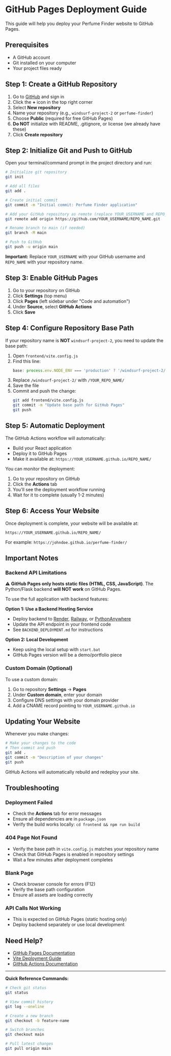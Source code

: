 # GitHub Pages Deployment Guide

This guide will help you deploy your Perfume Finder website to GitHub Pages.

## Prerequisites

- A GitHub account
- Git installed on your computer
- Your project files ready

## Step 1: Create a GitHub Repository

1. Go to [GitHub](https://github.com) and sign in
2. Click the **+** icon in the top right corner
3. Select **New repository**
4. Name your repository (e.g., `windsurf-project-2` or `perfume-finder`)
5. Choose **Public** (required for free GitHub Pages)
6. **Do NOT** initialize with README, .gitignore, or license (we already have these)
7. Click **Create repository**

## Step 2: Initialize Git and Push to GitHub

Open your terminal/command prompt in the project directory and run:

```bash
# Initialize git repository
git init

# Add all files
git add .

# Create initial commit
git commit -m "Initial commit: Perfume Finder application"

# Add your GitHub repository as remote (replace YOUR_USERNAME and REPO_NAME)
git remote add origin https://github.com/YOUR_USERNAME/REPO_NAME.git

# Rename branch to main (if needed)
git branch -M main

# Push to GitHub
git push -u origin main
```

**Important:** Replace `YOUR_USERNAME` with your GitHub username and `REPO_NAME` with your repository name.

## Step 3: Enable GitHub Pages

1. Go to your repository on GitHub
2. Click **Settings** (top menu)
3. Click **Pages** (left sidebar under "Code and automation")
4. Under **Source**, select **GitHub Actions**
5. Click **Save**

## Step 4: Configure Repository Base Path

If your repository name is **NOT** `windsurf-project-2`, you need to update the base path:

1. Open `frontend/vite.config.js`
2. Find this line:
   ```javascript
   base: process.env.NODE_ENV === 'production' ? '/windsurf-project-2/' : '/',
   ```
3. Replace `/windsurf-project-2/` with `/YOUR_REPO_NAME/`
4. Save the file
5. Commit and push the change:
   ```bash
   git add frontend/vite.config.js
   git commit -m "Update base path for GitHub Pages"
   git push
   ```

## Step 5: Automatic Deployment

The GitHub Actions workflow will automatically:
- Build your React application
- Deploy it to GitHub Pages
- Make it available at: `https://YOUR_USERNAME.github.io/REPO_NAME/`

You can monitor the deployment:
1. Go to your repository on GitHub
2. Click the **Actions** tab
3. You'll see the deployment workflow running
4. Wait for it to complete (usually 1-2 minutes)

## Step 6: Access Your Website

Once deployment is complete, your website will be available at:

```
https://YOUR_USERNAME.github.io/REPO_NAME/
```

For example: `https://johndoe.github.io/perfume-finder/`

## Important Notes

### Backend API Limitations

⚠️ **GitHub Pages only hosts static files (HTML, CSS, JavaScript)**. The Python/Flask backend **will NOT work** on GitHub Pages.

To use the full application with backend features:

**Option 1: Use a Backend Hosting Service**
- Deploy backend to [Render](https://render.com), [Railway](https://railway.app), or [PythonAnywhere](https://www.pythonanywhere.com)
- Update the API endpoint in your frontend code
- See `BACKEND_DEPLOYMENT.md` for instructions

**Option 2: Local Development**
- Keep using the local setup with `start.bat`
- GitHub Pages version will be a demo/portfolio piece

### Custom Domain (Optional)

To use a custom domain:
1. Go to repository **Settings** → **Pages**
2. Under **Custom domain**, enter your domain
3. Configure DNS settings with your domain provider
4. Add a CNAME record pointing to `YOUR_USERNAME.github.io`

## Updating Your Website

Whenever you make changes:

```bash
# Make your changes to the code
# Then commit and push
git add .
git commit -m "Description of your changes"
git push
```

GitHub Actions will automatically rebuild and redeploy your site.

## Troubleshooting

### Deployment Failed
- Check the **Actions** tab for error messages
- Ensure all dependencies are in `package.json`
- Verify the build works locally: `cd frontend && npm run build`

### 404 Page Not Found
- Verify the base path in `vite.config.js` matches your repository name
- Check that GitHub Pages is enabled in repository settings
- Wait a few minutes after deployment completes

### Blank Page
- Check browser console for errors (F12)
- Verify the base path configuration
- Ensure all assets are loading correctly

### API Calls Not Working
- This is expected on GitHub Pages (static hosting only)
- Deploy backend separately or use local development

## Need Help?

- [GitHub Pages Documentation](https://docs.github.com/pages)
- [Vite Deployment Guide](https://vitejs.dev/guide/static-deploy.html)
- [GitHub Actions Documentation](https://docs.github.com/actions)

---

**Quick Reference Commands:**

```bash
# Check git status
git status

# View commit history
git log --oneline

# Create a new branch
git checkout -b feature-name

# Switch branches
git checkout main

# Pull latest changes
git pull origin main
```
